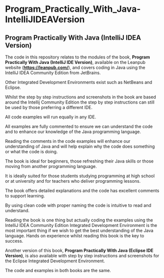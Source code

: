 # Program_Practically_With_Java-IntelliJIDEAVersion

## Program Practically With Java (IntelliJ IDEA Version)

The code in this repository relates to the modules of the book, **Program Practically With Java (IntelliJ IDE Version)**, available on the Leanpub website (**https://leanpub.com/**), and covers coding in Java using the IntelliJ IDEA Community Edition from JetBrains.

Other Integrated Development Environments exist such as NetBeans and Eclipse. 

Whilst the step by step instructions and screenshots in the book are based around the Intellij Community Edition the step by step instructions can still be used by those preferring a different IDE. 

All code examples will run equally in any IDE.

All examples are fully commented to ensure we can understand the code and to enhance our knowledge of the Java programming language. 

Reading the comments in the code examples will enhance our understanding of Java and will help explain why the code does something or what the code is doing. 

The book is ideal for beginners, those refreshing their Java skills or those moving from another programming language. 

It is ideally suited for those students studying programming at high school or at university and for teachers who deliver programming lessons. 

The book offers detailed explanations and the code has excellent comments to support learning. 

By using clean code with proper naming the code is intuitive to read and understand. 

Reading the book is one thing but actually coding the examples using the IntelliJ IDEA Community Edition Integrated Development Environment is the most important thing if we wish to get the best understanding of the Java language. Hands on experience whilst reading this book is the key to success.

 

Another version of this book, **Program Practically With Java (Eclipse IDE Version)**, is also available with step by step instructions and screenshots for the Eclipse Integrated Development Environment. 

The code and examples in both books are the same.
